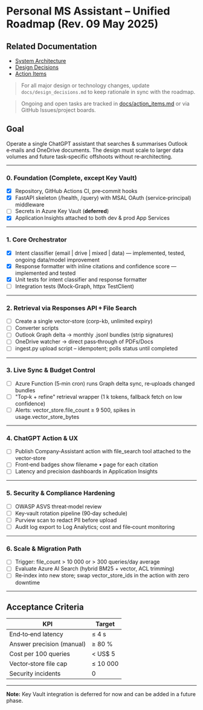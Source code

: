 # Personal MS Assistant – Unified Roadmap (Rev. 09 May 2025)

## Related Documentation
- [System Architecture](docs/architecture.md)
- [Design Decisions](docs/design_decisions.md)
- [Action Items](docs/action_items.md)

> For all major design or technology changes, update `docs/design_decisions.md` to keep rationale in sync with the roadmap.

> Ongoing and open tasks are tracked in [docs/action_items.md](docs/action_items.md) or via GitHub Issues/project boards.

## Goal
Operate a single ChatGPT assistant that searches & summarises Outlook e‑mails and OneDrive documents. The design must scale to larger data volumes and future task‑specific offshoots without re‑architecting.

---

### 0. Foundation (Complete, except Key Vault)
- [x] Repository, GitHub Actions CI, pre‑commit hooks
- [x] FastAPI skeleton (/health, /query) with MSAL OAuth (service‑principal) middleware
- [ ] Secrets in Azure Key Vault (**deferred**)
- [x] Application Insights attached to both dev & prod App Services

---

### 1. Core Orchestrator
- [x] Intent classifier (email | drive | mixed | data) — implemented, tested, ongoing data/model improvement
- [x] Response formatter with inline citations and confidence score — implemented and tested
- [x] Unit tests for intent classifier and response formatter
- [ ] Integration tests (Mock‑Graph, httpx TestClient)

---

### 2. Retrieval via Responses API + File Search
- [ ] Create a single vector‑store (corp-kb, unlimited expiry)
- [ ] Converter scripts
- [ ] Outlook Graph delta → monthly .jsonl bundles (strip signatures)
- [ ] OneDrive watcher → direct pass‑through of PDFs/Docs
- [ ] ingest.py upload script – idempotent; polls status until completed

---

### 3. Live Sync & Budget Control
- [ ] Azure Function (5‑min cron) runs Graph delta sync, re‑uploads changed bundles
- [ ] "Top‑k + refine" retrieval wrapper (1 k tokens, fallback fetch on low confidence)
- [ ] Alerts: vector_store.file_count ≥ 9 500, spikes in usage.vector_store_bytes

---

### 4. ChatGPT Action & UX
- [ ] Publish Company‑Assistant action with file_search tool attached to the vector‑store
- [ ] Front‑end badges show filename • page for each citation
- [ ] Latency and precision dashboards in Application Insights

---

### 5. Security & Compliance Hardening
- [ ] OWASP ASVS threat‑model review
- [ ] Key‑vault rotation pipeline (90‑day schedule)
- [ ] Purview scan to redact PII before upload
- [ ] Audit log export to Log Analytics; cost and file‑count monitoring

---

### 6. Scale & Migration Path
- [ ] Trigger: file_count > 10 000 or > 300 queries/day average
- [ ] Evaluate Azure AI Search (hybrid BM25 + vector, ACL trimming)
- [ ] Re‑index into new store; swap vector_store_ids in the action with zero downtime

---

## Acceptance Criteria
| KPI                        | Target      |
|----------------------------|-------------|
| End‑to‑end latency         | ≤ 4 s       |
| Answer precision (manual)  | ≥ 80 %      |
| Cost per 100 queries       | < US$ 5     |
| Vector‑store file cap      | ≤ 10 000    |
| Security incidents         | 0           |

---

**Note:** Key Vault integration is deferred for now and can be added in a future phase. 